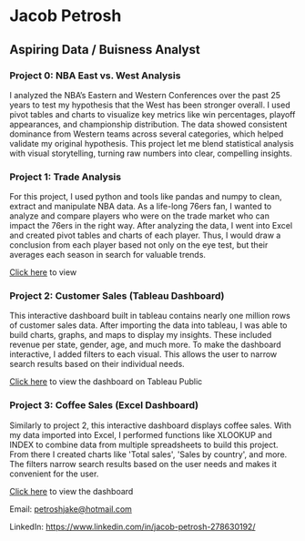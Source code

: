 # Jacob Petrosh
## Aspiring Data / Buisness Analyst

### Project 0: NBA East vs. West Analysis

I analyzed the NBA’s Eastern and Western Conferences over the past 25 years to test my hypothesis that the West has been stronger overall. I used pivot tables and charts to visualize key metrics like win percentages, playoff appearances, and championship distribution. The data showed consistent dominance from Western teams across several categories, which helped validate my original hypothesis. This project let me blend statistical analysis with visual storytelling, turning raw numbers into clear, compelling insights.

### Project 1: Trade Analysis

For this project, I used python and tools like pandas and numpy to clean, extract and manipulate NBA data. As a life-long 76ers fan, I wanted to analyze and compare players who were on the trade market who can impact the 76ers in the right way. After analyzing the data, I went into Excel and created pivot tables and charts of each player. Thus, I would draw a conclusion from each player based not only on the eye test, but their averages each season in search for valuable trends.

<a href="https://github.com/jake047/projects/blob/main/NBA%20Player%20Analysis_%20Trade%20Deadline%20Edition.pdf"> Click here</a> to view

### Project 2: Customer Sales (Tableau Dashboard)

This interactive dashboard built in tableau contains nearly one million rows of customer sales data. After importing the data into tableau, I was able to build charts, graphs, and maps to display my insights. These included revenue per state, gender, age, and much more. To make the dashboard interactive, I added filters to each visual. This allows the user to narrow search results based on their individual needs.

<a href="https://public.tableau.com/views/CustomerAnalysis_16956705069100/Dashboard1?:language=en-US&:display_count=n&:origin=viz_share_link"> Click here</a> to view the dashboard on Tableau Public


### Project 3: Coffee Sales (Excel Dashboard)

Similarly to project 2, this interactive dashboard displays coffee sales. With my data imported into Excel, I performed functions like XLOOKUP and INDEX to combine data from multiple spreadsheets to build this project. From there I created charts like 'Total sales', 'Sales by country', and more. The filters narrow search results based on the user needs and makes it convenient for the user.

<a href="https://1drv.ms/x/s!AtmOUMHe8MSor0Ns2b5yMVj5M8Bj?e=Dh8yx4"> Click here</a> to view the dashboard


Email: petroshjake@hotmail.com 

LinkedIn: https://www.linkedin.com/in/jacob-petrosh-278630192/

